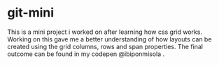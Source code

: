 # git-mini
This is a mini project i worked on after learning how css grid works.
Working on this gave me a better understanding of how layouts can be created using the grid columns, rows and span properties.
The final outcome can be found in my codepen @ibiponmisola .
